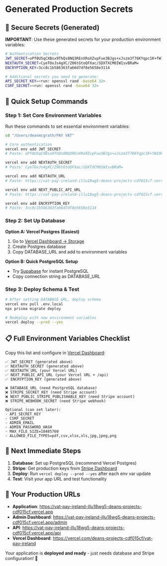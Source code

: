 # Generated Production Secrets

## 🔐 Secure Secrets (Generated)

**IMPORTANT**: Use these generated secrets for your production environment variables:

```bash
# Authentication Secrets
JWT_SECRET=oPf0U5qCXBsx9ThQs8NQ3REnXRoXZvpFue3BJgs+xJszm3f76KYqpc1K+fW19UKtX1T/PksDLAN+QdlhLkxRTg==
NEXTAUTH_SECRET=CyeTOxJs4gXC/Z06tGtoQFXac/SDXTXCM0IWIsvBRaM=
ENCRYPTION_KEY=3cc8c1b586363fa66d7df8e5658e3114

# Additional secrets you need to generate:
API_SECRET_KEY=<run: openssl rand -base64 32>
CSRF_SECRET=<run: openssl rand -base64 32>
```

## 🚀 Quick Setup Commands

### Step 1: Set Core Environment Variables

Run these commands to set essential environment variables:

```bash
cd "/Users/deanmcgrath/PAY VAT"

# Core authentication
vercel env add JWT_SECRET
# Paste: oPf0U5qCXBsx9ThQs8NQ3REnXRoXZvpFue3BJgs+xJszm3f76KYqpc1K+fW19UKtX1T/PksDLAN+QdlhLkxRTg==

vercel env add NEXTAUTH_SECRET  
# Paste: CyeTOxJs4gXC/Z06tGtoQFXac/SDXTXCM0IWIsvBRaM=

vercel env add NEXTAUTH_URL
# Paste: https://vat-pay-ireland-illu18wg5-deans-projects-cdf015cf.vercel.app

vercel env add NEXT_PUBLIC_API_URL
# Paste: https://vat-pay-ireland-illu18wg5-deans-projects-cdf015cf.vercel.app/api

vercel env add ENCRYPTION_KEY
# Paste: 3cc8c1b586363fa66d7df8e5658e3114
```

### Step 2: Set Up Database

**Option A: Vercel Postgres (Easiest)**
1. Go to [Vercel Dashboard → Storage](https://vercel.com/deans-projects-cdf015cf/vat-pay-ireland/stores)
2. Create Postgres database
3. Copy DATABASE_URL and add to environment variables

**Option B: Quick PostgreSQL Setup**
- Try [Supabase](https://database.new) for instant PostgreSQL
- Copy connection string as DATABASE_URL

### Step 3: Deploy Schema & Test

```bash
# After setting DATABASE_URL, deploy schema
vercel env pull .env.local
npx prisma migrate deploy

# Redeploy with new environment variables
vercel deploy --prod --yes
```

## 📋 Full Environment Variables Checklist

Copy this list and configure in [Vercel Dashboard](https://vercel.com/deans-projects-cdf015cf/vat-pay-ireland/settings/environment-variables):

```
✅ JWT_SECRET (generated above)
✅ NEXTAUTH_SECRET (generated above)  
✅ NEXTAUTH_URL (your Vercel URL)
✅ NEXT_PUBLIC_API_URL (your Vercel URL + /api)
✅ ENCRYPTION_KEY (generated above)

❌ DATABASE_URL (need PostgreSQL database)
❌ STRIPE_SECRET_KEY (need Stripe account)
❌ NEXT_PUBLIC_STRIPE_PUBLISHABLE_KEY (need Stripe account)
❌ STRIPE_WEBHOOK_SECRET (need Stripe webhook)

Optional (can set later):
- API_SECRET_KEY
- CSRF_SECRET  
- ADMIN_EMAIL
- ADMIN_PASSWORD_HASH
- MAX_FILE_SIZE=10485760
- ALLOWED_FILE_TYPES=pdf,csv,xlsx,xls,jpg,jpeg,png
```

## 🎯 Next Immediate Steps

1. **Database**: Set up PostgreSQL (recommend Vercel Postgres)
2. **Stripe**: Get production keys from [Stripe Dashboard](https://dashboard.stripe.com)
3. **Deploy**: Run `vercel deploy --prod --yes` after each env var update
4. **Test**: Visit your app URL and test functionality

## 🔗 Your Production URLs

- **Application**: https://vat-pay-ireland-illu18wg5-deans-projects-cdf015cf.vercel.app
- **Admin Dashboard**: https://vat-pay-ireland-illu18wg5-deans-projects-cdf015cf.vercel.app/admin
- **API**: https://vat-pay-ireland-illu18wg5-deans-projects-cdf015cf.vercel.app/api
- **Vercel Dashboard**: https://vercel.com/deans-projects-cdf015cf/vat-pay-ireland

Your application is **deployed and ready** - just needs database and Stripe configuration! 🚀